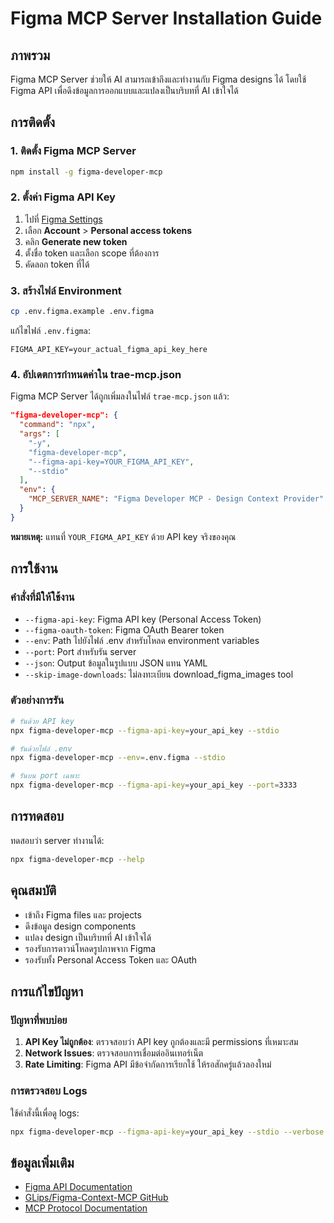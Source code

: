 # Figma MCP Server Installation Guide

## ภาพรวม
Figma MCP Server ช่วยให้ AI สามารถเข้าถึงและทำงานกับ Figma designs ได้ โดยใช้ Figma API เพื่อดึงข้อมูลการออกแบบและแปลงเป็นบริบทที่ AI เข้าใจได้

## การติดตั้ง

### 1. ติดตั้ง Figma MCP Server
```bash
npm install -g figma-developer-mcp
```

### 2. ตั้งค่า Figma API Key
1. ไปที่ [Figma Settings](https://www.figma.com/settings)
2. เลือก **Account** > **Personal access tokens**
3. คลิก **Generate new token**
4. ตั้งชื่อ token และเลือก scope ที่ต้องการ
5. คัดลอก token ที่ได้

### 3. สร้างไฟล์ Environment
```bash
cp .env.figma.example .env.figma
```

แก้ไขไฟล์ `.env.figma`:
```env
FIGMA_API_KEY=your_actual_figma_api_key_here
```

### 4. อัปเดตการกำหนดค่าใน trae-mcp.json
Figma MCP Server ได้ถูกเพิ่มลงในไฟล์ `trae-mcp.json` แล้ว:

```json
"figma-developer-mcp": {
  "command": "npx",
  "args": [
    "-y",
    "figma-developer-mcp",
    "--figma-api-key=YOUR_FIGMA_API_KEY",
    "--stdio"
  ],
  "env": {
    "MCP_SERVER_NAME": "Figma Developer MCP - Design Context Provider"
  }
}
```

**หมายเหตุ:** แทนที่ `YOUR_FIGMA_API_KEY` ด้วย API key จริงของคุณ

## การใช้งาน

### คำสั่งที่มีให้ใช้งาน
- `--figma-api-key`: Figma API key (Personal Access Token)
- `--figma-oauth-token`: Figma OAuth Bearer token
- `--env`: Path ไปยังไฟล์ .env สำหรับโหลด environment variables
- `--port`: Port สำหรับรัน server
- `--json`: Output ข้อมูลในรูปแบบ JSON แทน YAML
- `--skip-image-downloads`: ไม่ลงทะเบียน download_figma_images tool

### ตัวอย่างการรัน
```bash
# รันด้วย API key
npx figma-developer-mcp --figma-api-key=your_api_key --stdio

# รันด้วยไฟล์ .env
npx figma-developer-mcp --env=.env.figma --stdio

# รันบน port เฉพาะ
npx figma-developer-mcp --figma-api-key=your_api_key --port=3333
```

## การทดสอบ
ทดสอบว่า server ทำงานได้:
```bash
npx figma-developer-mcp --help
```

## คุณสมบัติ
- เข้าถึง Figma files และ projects
- ดึงข้อมูล design components
- แปลง design เป็นบริบทที่ AI เข้าใจได้
- รองรับการดาวน์โหลดรูปภาพจาก Figma
- รองรับทั้ง Personal Access Token และ OAuth

## การแก้ไขปัญหา

### ปัญหาที่พบบ่อย
1. **API Key ไม่ถูกต้อง**: ตรวจสอบว่า API key ถูกต้องและมี permissions ที่เหมาะสม
2. **Network Issues**: ตรวจสอบการเชื่อมต่ออินเทอร์เน็ต
3. **Rate Limiting**: Figma API มีข้อจำกัดการเรียกใช้ ให้รอสักครู่แล้วลองใหม่

### การตรวจสอบ Logs
ใช้คำสั่งนี้เพื่อดู logs:
```bash
npx figma-developer-mcp --figma-api-key=your_api_key --stdio --verbose
```

## ข้อมูลเพิ่มเติม
- [Figma API Documentation](https://www.figma.com/developers/api)
- [GLips/Figma-Context-MCP GitHub](https://github.com/GLips/Figma-Context-MCP)
- [MCP Protocol Documentation](https://modelcontextprotocol.io/)
